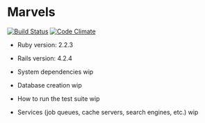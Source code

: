 # Marvels
[![Build Status](https://travis-ci.org/giordanofalves/marvels.svg)](https://travis-ci.org/giordanofalves/marvels)
[![Code Climate](https://codeclimate.com/github/giordanofalves/marvels/badges/gpa.svg)](https://codeclimate.com/github/giordanofalves/marvels)

* Ruby version: 2.2.3
* Rails version: 4.2.4

* System dependencies
  wip

* Database creation
  wip

* How to run the test suite
  wip

* Services (job queues, cache servers, search engines, etc.)
  wip
